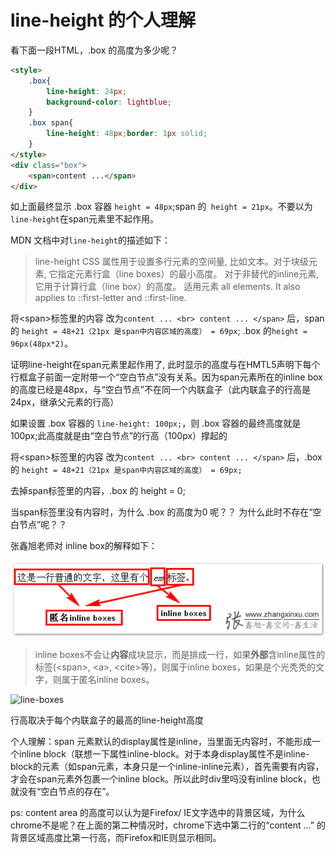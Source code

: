 # line-height 的个人理解

看下面一段HTML，.box 的高度为多少呢？ 

```html
<style>
    .box{
        line-height: 24px;
        background-color: lightblue;
    }
    .box span{
        line-height: 48px;border: 1px solid;
    }
</style>
<div class="box">
    <span>content ...</span>
</div>
```

如上面最终显示 .box 容器 `height = 48px`;span 的` height = 21px`。不要以为`line-height`在span元素里不起作用。

MDN 文档中对`line-height`的描述如下：
> line-height CSS 属性用于设置多行元素的空间量, 比如文本。对于块级元素, 它指定元素行盒（line boxes）的最小高度。 对于非替代的inline元素, 它用于计算行盒（line box）的高度。
> 适用元素 all elements. It also applies to ::first-letter and ::first-line.

将\<span>标签里的内容 改为`content ... <br> content ... </span>` 后，span 的 `height = 48+21（21px 是span中内容区域的高度） = 69px`; .box 的`height = 96px(48px*2)`。


证明line-height在span元素里起作用了, 此时显示的高度与在HMTL5声明下每个行框盒子前面一定附带一个“空白节点”没有关系。因为span元素所在的inline box 的高度已经是48px，与“空白节点”不在同一个内联盒子（此内联盒子的行高是24px，继承父元素的行高）

如果设置 .box 容器的 `line-height: 100px;`，则 .box 容器的最终高度就是100px;此高度就是由“空白节点”的行高（100px）撑起的

将\<span>标签里的内容 改为`content ... <br> content ... </span>` 后，.box 的 `height = 48+21（21px 是span中内容区域的高度） = 69px;`

去掉span标签里的内容，.box 的 height = 0;

当span标签里没有内容时，为什么 .box 的高度为0 呢？？ 为什么此时不存在“空白节点”呢？？

张鑫旭老师对 inline box的解释如下：

![inline-boxes](./img/inline-boxes.png)

> inline boxes不会让**内容**成块显示，而是排成一行，如果**外部**含inline属性的标签(\<span>, \<a>, \<cite>等)，则属于inline boxes，如果是个光秃秃的文字，则属于匿名inline boxes。

![line-boxes](./img/line-boxes.pong)

行高取决于每个内联盒子的最高的line-height高度

个人理解：span 元素默认的display属性是inline，当里面无内容时，不能形成一个inline block（联想一下属性inline-block。对于本身display属性不是inline-block的元素（如span元素，本身只是一个inline-inline元素），首先需要有内容，才会在span元素外包裹一个inline block。所以此时div里吗没有inline block，也就没有“空白节点的存在”。

ps: content area 的高度可以认为是Firefox/ IE文字选中的背景区域，为什么chrome不是呢？在上面的第二种情况时，chrome下选中第二行的“content ...” 的背景区域高度比第一行高，而Firefox和IE则显示相同。